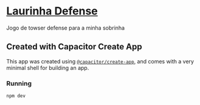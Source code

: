 # [Laurinha Defense][repo]

Jogo de towser defense para a minha sobrinha

## Created with Capacitor Create App

This app was created using [`@capacitor/create-app`][create-app],
and comes with a very minimal shell for building an app.

### Running

```bash
npm dev
```

[repo]: https://github.com/sombriks/laurinha-defense
[create-app]: https://github.com/ionic-team/create-capacitor-app
